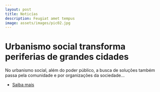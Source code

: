 ```yaml
---
layout: post
title: Noticías
description: Feugiat amet tempus
image: assets/images/pic02.jpg
---
```


<h1>Urbanismo social transforma periferias de grandes cidades</h1>

<p>No urbanismo social, além do poder público, a busca de soluções também passa pela comunidade e por organizações da sociedade...</p>
<ul class="actions">
	<li><a href="Notícias.html" class="button">Saiba mais</a></li>
</ul>